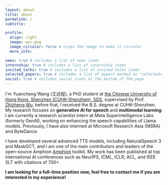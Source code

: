 ```yaml
---
layout: about
title: about
permalink: /
subtitle:

profile:
  align: right
  image: wyc.png
  image_circular: false # crops the image to make it circular
  more_info: 

news: true # includes a list of news items
internship: true # includes a list of internship items
invited_talks: true # includes a list of invited talks items
selected_papers: true # includes a list of papers marked as "selected={true}"
social: true # includes social icons at the bottom of the page
---
```


I'm Yuancheng Wang (王远程), a PhD student at [the Chinese University of Hong Kong, Shenzhen (CUHK-Shenzhen), SDS](https://sds.cuhk.edu.cn/en), supervised by Prof. [Zhizheng Wu](http://www.drwuz.com/). before that, I received the B.S. degree at CUHK-Shenzhen. My research focuses on **generative AI for speech** and **multimodal learning**. I am currently a research scientist intern at Meta Superintelligence Labs (formerly GenAI), working on enhancing the speech capabilities of Llama models. Previously, I have also interned at Microsoft Research Asia (MSRA) and ByteDance.

I have developed several advanced TTS models, including NaturalSpeech 3 and MaskGCT, and I am one of the main contributors and leaders of the open-source Amphion [Amphion](https://github.com/open-mmlab/Amphion) toolkit. My work has been published at top international AI conferences such as NeurIPS, ICML, ICLR, ACL, and IEEE SLT with citations of 700+.

**I am looking for a full-time position now, feel free to contact me if you are interested in my experience!**
